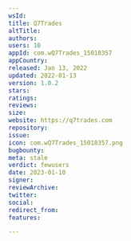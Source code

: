 ```yaml
---
wsId: 
title: Q7Trades
altTitle: 
authors: 
users: 10
appId: com.wQ7Trades_15018357
appCountry: 
released: Jan 13, 2022
updated: 2022-01-13
version: 1.0.2
stars: 
ratings: 
reviews: 
size: 
website: https://q7trades.com
repository: 
issue: 
icon: com.wQ7Trades_15018357.png
bugbounty: 
meta: stale
verdict: fewusers
date: 2023-01-10
signer: 
reviewArchive: 
twitter: 
social: 
redirect_from: 
features: 

---
```


